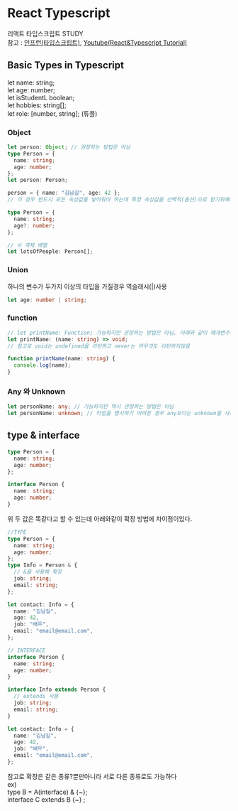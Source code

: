 # React Typescript

리액트 타입스크립트 STUDY\
참고 : [인프런(타입스크립트)](https://www.inflearn.com/course/react-with-typescript/dashboard), [Youtube(React&Typescript Tutorial)](https://www.youtube.com/watch?v=FJDVKeh7RJI&ab_channel=freeCodeCamp.org)

## Basic Types in Typescript

let name: string; \
let age: number; \
let isStudentL boolean;\
let hobbies: string[];\
let role: [number, string]; (튜플)

### Object

```typescript
let person: Object; // 권장하는 방법은 아님
type Person = {
  name: string;
  age: number;
};
let person: Person;

person = { name: "김남길", age: 42 };
// 이 경우 반드시 모든 속성값을 넣어줘야 하는데 특정 속성값을 선택적(옵션)으로 받기위해서 아래와 같이 물음표를 사용하면 된다

type Person = {
  name: string;
  age?: number;
};

// ※ 객체 배열
let lotsOfPeople: Person[];
```

### Union

하나의 변수가 두가지 이상의 타입을 가질경우 역슬래시(|)사용

```typescript
let age: number | string;
```

### function

```typescript
// let printName: Function; 가능하지만 권장하는 방법은 아님. 아래와 같이 매개변수와 리턴 값까지 써주는 것이 좋다.
let printName: (name: string) => void;
// 참고로 void는 undefined을 리턴하고 never는 아무것도 리턴하지않음

function printName(name: string) {
  console.log(name);
}
```

### Any 와 Unknown

```typescript
let personName: any; // 가능하지만 역시 권장하는 방법은 아님
let personName: unknown; // 타입을 명시하기 어려운 경우 any보다는 unknown을 사용하는 것이 낫다.
```

## type & interface

```typescript
type Person = {
  name: string;
  age: number;
};

interface Person {
  name: string;
  age: number;
}
```

위 두 값은 똑같다고 할 수 있는데 아래와같이 확장 방법에 차이점이있다.

```typescript
//TYPE
type Person = {
  name: string;
  age: number;
};
type Info = Person & {
  // &을 사용해 확장
  job: string;
  email: string;
};

let contact: Info = {
  name: "김남길",
  age: 42,
  job: "배우",
  email: "email@email.com",
};
```

```typescript
// INTERFACE
interface Person {
  name: string;
  age: number;
}

interface Info extends Person {
  // extends 사용
  job: string;
  email: string;
}

let contact: Info = {
  name: "김남길",
  age: 42,
  job: "배우",
  email: "email@email.com",
};
```

참고로 확장은 같은 종류?뿐만아니라 서로 다른 종류로도 가능하다\
ex) \
type B = A(interface) & {~};\
interface C extends B {~} ;
